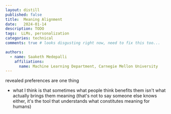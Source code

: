 ```yaml
---
layout: distill
published: false
title:  Meaning Alignment
date:   2024-01-14
description: TODO
tags:  LLMs, personalization
categories: technical
comments: true # looks disgusting right now, need to fix this too...

authors:
  - name: Saaketh Medepalli
    affiliations: 
      name: Machine Learning Department, Carnegie Mellon University
---
```


revealed preferences are one thing
- what I think is that sometimes what people think benefits them isn't what actually brings them meaning (that's not to say someone else knows either, it's the tool that understands what constitutes meaning for humans)